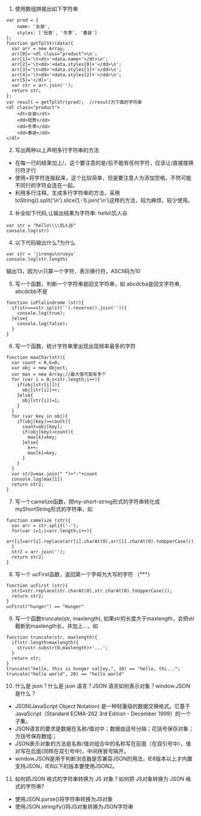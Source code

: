 1. 使用数组拼接出如下字符串
```
var prod = {
    name: '女装',
    styles: ['短款', '冬季', '春装']
};
function getTplStr(data){
  var arr = new Array;
  arr[0]='<dl class="product">\n';
  arr[1]='\t<dt>'+data.name+'</dt>\n';
  arr[2]='\t<dd>'+data.styles[0]+'</dd>\n';
  arr[3]='\t<dd>'+data.styles[1]+'</dd>\n';
  arr[4]='\t<dd>'+data.styles[2]+'</dd>\n';
  arr[5]='</dl>';
  var str = arr.join('');
  return str;
};
var result = getTplStr(prod);  //result为下面的字符串
<dl class="product">
    <dt>女装</dt>
    <dd>短款</dd>
    <dd>冬季</dd>
    <dd>春装</dd>
</dl>
```
2. 写出两种以上声明多行字符串的方法
  - 在每一行的结束加上/，这个要注意的是/后不能有任何字符，应该让/直接接换行符才行
  - 使用+将字符连接起来，这个比较简单，但是要注意人为添加空格，不然可能不同行的字符会连在一起。
  - 利用多行注释，生成多行字符串的方法，采用toString().split('\n').slice(1,-1).join('\n')这样的方法，较为麻烦，较少使用。

3. 补全如下代码,让输出结果为字符串: hello\\饥人谷
```
var str = "hello\\\\饥人谷"
console.log(str)
```
4. 以下代码输出什么?为什么
```
var str = 'jirengu\nruoyu'
console.log(str.length)
```
输出13，因为\n只算一个字符，表示换行符，ASCII码为10

5. 写一个函数，判断一个字符串是回文字符串，如 abcdcba是回文字符串, abcdcbb不是
```
function isPlalindrome (str){
  if(str===str.split('').reverse().join('')){
    console.log(true);
  }else{
    console.log(false);
  }
}
``` 

6. 写一个函数，统计字符串里出现出现频率最多的字符
```
function maxChar(str){
  var count = 0,k=0;
  var obj = new Object;
  var max = new Array;//最大值可能有多个
  for (var i = 0;i<str.length;i++){
    if(obj[str[i]]){
      obj[str[i]]++;
    }else{
      obj[str[i]]=1;
    }
  }
  for (var key in obj){
    if(obj[key]>=count){
      count=obj[key];
      if(obj[key]>count){
        max[k]=key;
      }else{
        k++;
        max[k]=key;        
      }
    }
  }
  var str2=max.join(" ")+":"+count
  console.log(max[1])
  return str2;
} 
```

7. 写一个camelize函数，把my-short-string形式的字符串转化成myShortString形式的字符串，如
```
function camelize (str){
  var arr = str.split('-');
  for(var i=1;i<arr.length;i++){
    arr[i]=arr[i].replace(arr[i].charAt(0),arr[i].charAt(0).toUpperCase());
  }
  str2 = arr.join('');
  return str2;
}
```

8. 写一个 ucFirst函数，返回第一个字母为大写的字符 （***）
```
function ucFirst (str){
  str2=str.replace(str.charAt(0),str.charAt(0).toUpperCase());
  return str2;
}
ucFirst("hunger") == "Hunger"
```

9. 写一个函数truncate(str, maxlength), 如果str的长度大于maxlength，会把str截断到maxlength长，并加上...，如
```
function truncate(str, maxlength){
  if(str.length>maxlength){
    str=str.substr(0,maxlength)+'...';
  }
  return str;
}
truncate("hello, this is hunger valley,", 10) == "hello, thi...";
truncate("hello world", 20) == "hello world"
```

10. 什么是 json？什么是 json 语言？JSON 语言如何表示对象？window.JSON 是什么？
  - JSON(JavaScript Object Notation) 是一种轻量级的数据交换格式。它基于JavaScript（Standard ECMA-262 3rd Edition - December 1999）的一个子集。
  - JSON语言的要求是数据在名称/值对中；数据由逗号分隔；花括号保存对象；方括号保存数组；
  - JSON表示对象的方法是名称/值对组合中的名称写在前面（在双引号中），值对写在后面(同样在双引号中)，中间用冒号隔开。
  - window.JSON是用于判断浏览器是否兼容JSON的用法，IE8版本以上才内置支持JSON，IE8以下的版本要使用JSON2。
11. 如何把JSON 格式的字符串转换为 JS 对象？如何把 JS对象转换为 JSON 格式的字符串?
  - 使用JSON.parse()将字符串转换为JS对象
  - 使用JSON.stringify()将JS对象转换为JSON字符串
